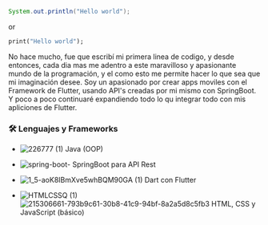 ```Java
System.out.println("Hello world");
```

or

```Dart
print("Hello world");
```
No hace mucho, fue que escribí mi primera linea de codigo, y desde entonces, cada dia mas me adentro a este maravilloso y apasionante mundo de la programación, y el como esto me permite hacer lo que sea que mi imaginación desee. Soy un apasionado por crear apps moviles con el Framework de Flutter, usando API's creadas por mi mismo con SpringBoot. Y poco a poco continuaré expandiendo todo lo qu integrar todo con mis apliciones de Flutter.

### 🛠 Lenguajes y Frameworks 

- ![226777 (1)](https://user-images.githubusercontent.com/114286961/215285345-1734feb6-2775-436d-9ded-58cb366eb510.png) Java (OOP)

- ![spring-boot-](https://user-images.githubusercontent.com/114286961/215282948-56d898f5-32af-4a16-999c-91b0a3b49827.png) SpringBoot para API Rest

- ![1_5-aoK8IBmXve5whBQM90GA (1)](https://user-images.githubusercontent.com/114286961/217728318-a2b48de9-d07f-4a41-bbfd-b84995496f11.png)
 Dart con Flutter 

- ![HTMLCSSQ (1)](https://user-images.githubusercontent.com/114286961/215306718-7978e99b-6ad2-4636-9af1-7772a11419c0.png) ![215306661-793b9c61-30b8-41c9-94bf-8a2a5d8c5fb3](https://user-images.githubusercontent.com/114286961/217727992-147fe49b-b326-4e13-b730-2627cfcc0dc0.png)
 HTML, CSS y JavaScript (básico)




